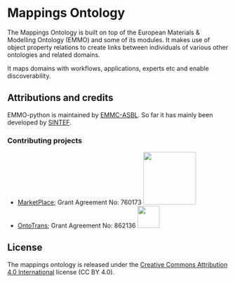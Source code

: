 Mappings Ontology
=================

The Mappings Ontology is built on top of the European Materials & Modelling Ontology (EMMO) and some of its modules. It makes use of object property relations to create links between individuals of various other ontologies and related domains.

It maps domains with workflows, applications, experts etc and enable discoverability.



Attributions and credits
------------------------
EMMO-python is maintained by [EMMC-ASBL](https://emmc.eu/).  So far it has mainly been developed by
[SINTEF](https://www.sintef.no/).

### Contributing projects
- [MarketPlace](https://www.the-marketplace-project.eu/);
  Grant Agreement No: 760173
  <img src="https://www.the-marketplace-project.eu/content/dam/iwm/the-marketplace-project/images/MARKETPLACE_LOGO_300dpi.png" width="120">
- [OntoTrans](https://ontotrans.eu/project/);
  Grant Agreement No: 862136
  <img src="https://ontotrans.eu/wp-content/uploads/2020/05/ot_logo_rosa_gro%C3%9F.svg" height="50">


License
-------
The mappings ontology is released under the [Creative Commons Attribution 4.0 International](https://creativecommons.org/licenses/by/4.0/legalcode) license (CC BY 4.0).
